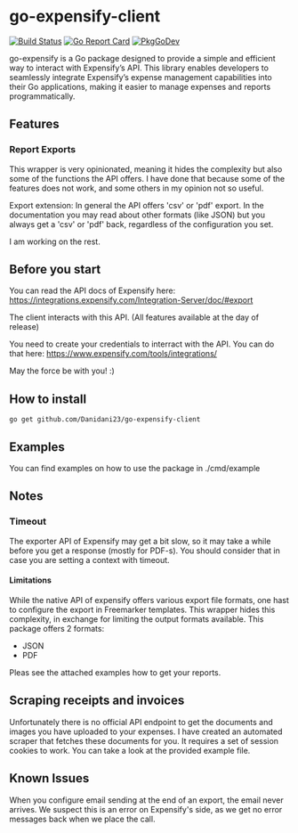 # go-expensify-client

[![Build Status](https://github.com/Danidani23/go-expensify-client/actions/workflows/go.yml/badge.svg)](https://github.com/Danidani23/go-expensify-client/actions)
[![Go Report Card](https://goreportcard.com/badge/github.com/Danidani23/go-expensify-client)](https://goreportcard.com/report/github.com/Danidani23/go-expensify-client)
[![PkgGoDev](https://pkg.go.dev/badge/github.com/Danidani23/go-expensify-client)](https://pkg.go.dev/github.com/Danidani23/go-expensify-client)

go-expensify is a Go package designed to provide a simple and efficient way to interact with Expensify’s API. This library enables developers to seamlessly integrate Expensify’s expense management capabilities into their Go applications, making it easier to manage expenses and reports programmatically.

## Features


### Report Exports

This wrapper is very opinionated, meaning it hides the complexity but also
some of the functions the API offers. I have done that because some of the
features does not work, and some others in my opinion not so useful.

Export extension:
In general the API offers 'csv' or 'pdf' export. In the documentation you
may read about other formats (like JSON) but you always get a 'csv' or 'pdf'
back, regardless of the configuration you set. 

I am working on the rest.


## Before you start

You can read the API docs of Expensify here:
https://integrations.expensify.com/Integration-Server/doc/#export

The client interacts with this API. (All features available at the day of release)

You need to create your credentials to interract with the API. You can do that here:
https://www.expensify.com/tools/integrations/

May the force be with you! :)

## How to install

```go get github.com/Danidani23/go-expensify-client```

## Examples

You can find examples on how to use the package in ./cmd/example

## Notes

### Timeout
The exporter API of Expensify may get a bit slow, so it may take a while before you get a response (mostly for PDF-s). 
You should consider that in case you are setting a context with timeout. 

#### Limitations

While the native API of expensify offers various export file formats, one hast to configure the export in Freemarker
templates. 
This wrapper hides this complexity, in exchange for limiting the output formats available. This package offers 2 formats:
- JSON
- PDF

Pleas see the attached examples how to get your reports.


## Scraping receipts and invoices

Unfortunately there is no official API endpoint to get the documents and images you have uploaded to your expenses.
I have created an automated scraper that fetches these documents for you.
It requires a set of session cookies to work. You can take a look at the provided example file.

## Known Issues

When you configure email sending at the end of an export, the email never arrives. We suspect this is an error  on 
Expensify's side, as we get no error messages back when we place the call.
